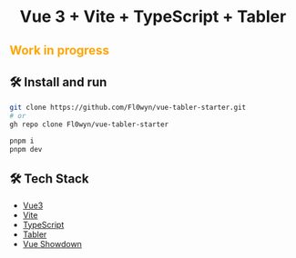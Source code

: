# <p align="center">Vue 3 + Vite + TypeScript + Tabler</p>

<h2 style='color:orange'> Work in progress</h2>

## 🛠️ Install and run
```bash
git clone https://github.com/Fl0wyn/vue-tabler-starter.git
# or
gh repo clone Fl0wyn/vue-tabler-starter

pnpm i
pnpm dev
```

## 🛠️ Tech Stack
- [Vue3](https://vuejs.org/)
- [Vite](https://vitejs.dev/)
- [TypeScript](https://www.typescriptlang.org/)
- [Tabler](https://tabler.io/)
- [Vue Showdown](https://vue-showdown.js.org/)